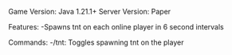 Game Version: Java 1.21.1+
Server Version: Paper

Features:
-Spawns tnt on each online player in 6 second intervals

Commands:
-/tnt: Toggles spawning tnt on the player
